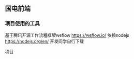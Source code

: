 ## 国电前端

### 项目使用的工具

基于腾讯开源工作流程框架weflow https://weflow.io/ 依赖nodejs https://nodejs.org/en/ 开发同学自行下载

项目